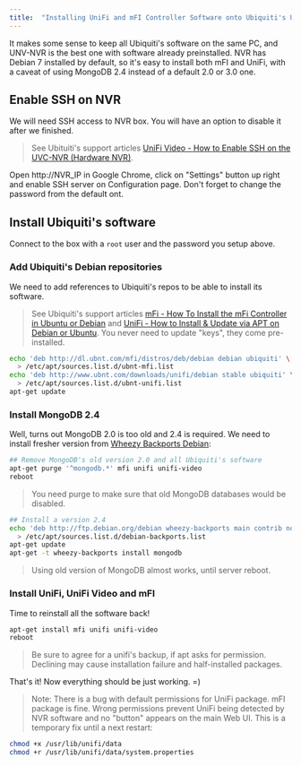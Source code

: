 ```yaml
---
title:  "Installing UniFi and mFI Controller Software onto Ubiquiti's UNC-NVR"
---
```


It makes some sense to keep all Ubiquiti's software on the same PC,
and UNV-NVR is the best one with software already preinstalled.
NVR has Debian 7 installed by default, so it's easy to install both
mFI and UniFi,
with a caveat of using MongoDB 2.4 instead of a default 2.0 or 3.0 one.

<!--more-->

## Enable SSH on NVR

We will need SSH access to NVR box. You will have an option to disable it
after we finished.

> See Ubituiti's support articles
> [UniFi Video - How to Enable SSH on the UVC-NVR (Hardware NVR)](https://help.ubnt.com/hc/en-us/articles/222970307-UniFi-Video-How-to-Enable-SSH-on-the-UVC-NVR-Hardware-NVR-).

Open http://NVR_IP in Google Chrome, click on "Settings" button up right
and enable SSH server on Configuration page. Don't forget to change the password
from the default ont.

## Install Ubiquiti's software

Connect to the box with a `root` user and the password you setup above.

### Add Ubiquiti's Debian repositories

We need to add references to Ubiquiti's repos to be able to install its
software.

> See Ubiquiti's support articles
> [mFi - How To Install the mFi Controller in Ubuntu or Debian](https://help.ubnt.com/hc/en-us/articles/211656797-mFi-How-To-Install-the-mFi-Controller-in-Ubuntu-or-Debian)
> and
> [UniFi - How to Install & Update via APT on Debian or Ubuntu](https://help.ubnt.com/hc/en-us/articles/220066768-UniFi-How-to-Install-Update-via-APT-on-Debian-or-Ubuntu).
> You never need to update "keys", they come pre-installed.

```sh
echo 'deb http://dl.ubnt.com/mfi/distros/deb/debian debian ubiquiti' \
  > /etc/apt/sources.list.d/ubnt-mfi.list
echo 'deb http://www.ubnt.com/downloads/unifi/debian stable ubiquiti' \
  > /etc/apt/sources.list.d/ubnt-unifi.list
apt-get update
```

### Install MongoDB 2.4

Well, turns out MongoDB 2.0 is too old and 2.4 is required. We need to
install fresher version from
[Wheezy Backports Debian](https://backports.debian.org/Instructions/):

```sh
## Remove MongoDB's old version 2.0 and all Ubiquiti's software
apt-get purge '^mongodb.*' mfi unifi unifi-video
reboot
```
> You need purge to make sure that old MongoDB databases would be disabled.

```sh
## Install a version 2.4
echo 'deb http://ftp.debian.org/debian wheezy-backports main contrib non-free' \
  > /etc/apt/sources.list.d/debian-backports.list
apt-get update
apt-get -t wheezy-backports install mongodb
```

> Using old version of MongoDB almost works, until server reboot.

### Install UniFi, UniFi Video and mFI

Time to reinstall all the software back!

```sh
apt-get install mfi unifi unifi-video
reboot
```

> Be sure to agree for a unifi's backup, if apt asks for permission.
> Declining may cause installation failure and half-installed packages.

That's it! Now everything should be just working. =)

> Note: There is a bug with default permissions for UniFi package. mFI package
is fine. Wrong permissions prevent UniFi being detected by NVR software
and no "button" appears on the main Web UI. This is a temporary fix until a next
restart:
```sh
chmod +x /usr/lib/unifi/data
chmod +r /usr/lib/unifi/data/system.properties
```
